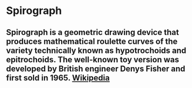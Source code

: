 # Spirograph
## Spirograph is a geometric drawing device that produces mathematical roulette curves of the variety technically known as hypotrochoids and epitrochoids. The well-known toy version was developed by British engineer Denys Fisher and first sold in 1965. [Wikipedia](https://en.wikipedia.org/wiki/Spirograph)
